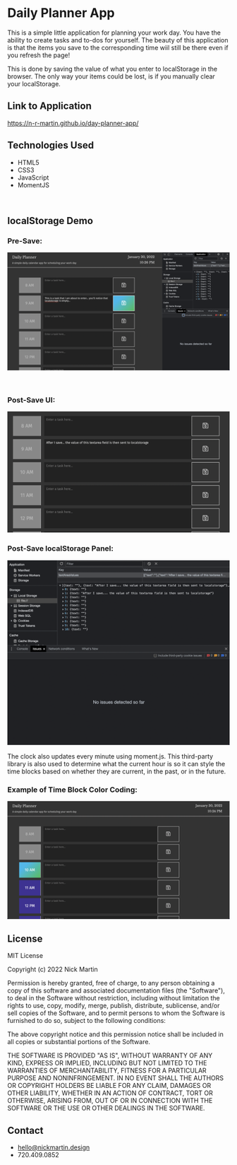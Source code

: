# Daily Planner App

This is a simple little application for planning your work day. You have the ability to create
tasks and to-dos for yourself. The beauty of this application is that the items you save to the corresponding time
wiil still be there even if you refresh the page!

This is done by saving the value of what you enter to localStorage in the browser. The only way your items could be lost, is if you manually clear your localStorage. 
<br />

## Link to Application

https://n-r-martin.github.io/day-planner-app/
<br />

## Technologies Used

* HTML5
* CSS3
* JavaScript
* MomentJS
<br />

## localStorage Demo
### Pre-Save:

![Example showing that a value has been entered but not saved](screengrabs/preSave.png)

<br />

### Post-Save UI:

![Example showing that a value has been saved to the UI](screengrabs/postSaveUI.png)
<br />

### Post-Save localStorage Panel:

![A screenshot showing the localstorage panel with a value saved](screengrabs/postSaveConsole.png)
<br />

The clock also updates every minute using moment.js. This third-party library is also used to determine what the current hour is so it can style the time blocks based on whether they are current, in the past, or in the future. 
<br />

### Example of Time Block Color Coding:

![Example of the color coding for the time blocks](screengrabs/stylesDemo.png)
<br />

## License

MIT License

Copyright (c) 2022 Nick Martin

Permission is hereby granted, free of charge, to any person obtaining a copy
of this software and associated documentation files (the "Software"), to deal
in the Software without restriction, including without limitation the rights
to use, copy, modify, merge, publish, distribute, sublicense, and/or sell
copies of the Software, and to permit persons to whom the Software is
furnished to do so, subject to the following conditions:

The above copyright notice and this permission notice shall be included in all
copies or substantial portions of the Software.

THE SOFTWARE IS PROVIDED "AS IS", WITHOUT WARRANTY OF ANY KIND, EXPRESS OR
IMPLIED, INCLUDING BUT NOT LIMITED TO THE WARRANTIES OF MERCHANTABILITY,
FITNESS FOR A PARTICULAR PURPOSE AND NONINFRINGEMENT. IN NO EVENT SHALL THE
AUTHORS OR COPYRIGHT HOLDERS BE LIABLE FOR ANY CLAIM, DAMAGES OR OTHER
LIABILITY, WHETHER IN AN ACTION OF CONTRACT, TORT OR OTHERWISE, ARISING FROM,
OUT OF OR IN CONNECTION WITH THE SOFTWARE OR THE USE OR OTHER DEALINGS IN THE
SOFTWARE.
<br />

## Contact

* hello@nickmartin.design
* 720.409.0852